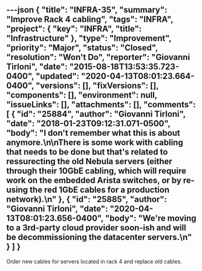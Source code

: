 ---json
{
  "title": "INFRA-35",
  "summary": "Improve Rack 4 cabling",
  "tags": "INFRA",
  "project": {
    "key": "INFRA",
    "title": "Infrastructure"
  },
  "type": "Improvement",
  "priority": "Major",
  "status": "Closed",
  "resolution": "Won't Do",
  "reporter": "Giovanni Tirloni",
  "date": "2015-08-18T13:53:35.723-0400",
  "updated": "2020-04-13T08:01:23.664-0400",
  "versions": [],
  "fixVersions": [],
  "components": [],
  "environment": null,
  "issueLinks": [],
  "attachments": [],
  "comments": [
    {
      "id": "25884",
      "author": "Giovanni Tirloni",
      "date": "2018-01-23T09:12:31.071-0500",
      "body": "I don't remember what this is about anymore.\n\nThere is some work with cabling that needs to be done but that's related to ressurecting the old Nebula servers (either through their 10GbE cabling, which will require work on the embedded Arista switches, or by re-using the red 1GbE cables for a production network).\n"
    },
    {
      "id": "25885",
      "author": "Giovanni Tirloni",
      "date": "2020-04-13T08:01:23.656-0400",
      "body": "We're moving to a 3rd-party cloud provider soon-ish and will be decommissioning the datacenter servers.\n"
    }
  ]
}
---
Order new cables for servers located in rack 4 and replace old cables.

        